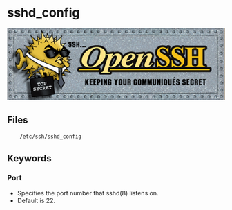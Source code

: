 sshd_config
===========

![OpenSSH Logo](./openssh.gif)

Files
-----
```sh
    /etc/ssh/sshd_config
```

Keywords
--------

### Port
- Specifies the port number that sshd(8) listens on.
- Default is 22.